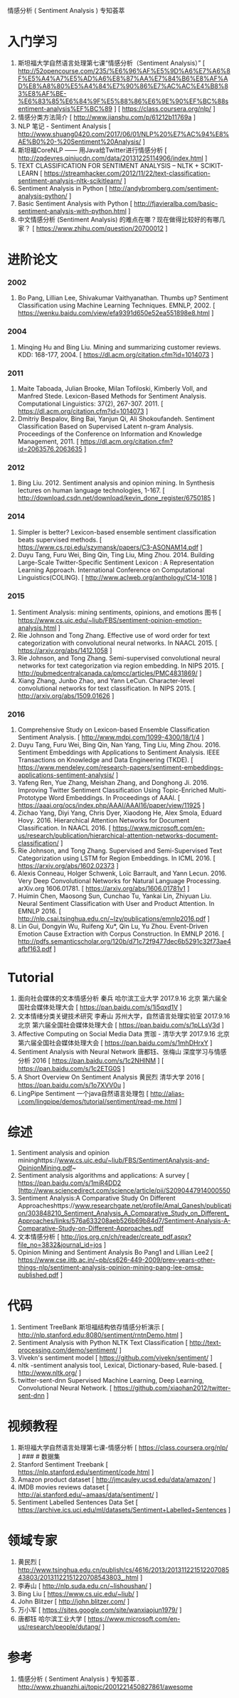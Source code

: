 情感分析 ( Sentiment Analysis ) 专知荟萃

# 入门学习
1. 斯坦福大学自然语言处理第七课“情感分析（Sentiment Analysis）”   [ http://52opencourse.com/235/%E6%96%AF%E5%9D%A6%E7%A6%8F%E5%A4%A7%E5%AD%A6%E8%87%AA%E7%84%B6%E8%AF%AD%E8%A8%80%E5%A4%84%E7%90%86%E7%AC%AC%E4%B8%83%E8%AF%BE-%E6%83%85%E6%84%9F%E5%88%86%E6%9E%90%EF%BC%88sentiment-analysis%EF%BC%89 ]   [ https://class.coursera.org/nlp/ ]
1. 情感分类方法简介   [ http://www.jianshu.com/p/61212b11769a ]
1. NLP 笔记 - Sentiment Analysis   [ http://www.shuang0420.com/2017/06/01/NLP%20%E7%AC%94%E8%AE%B0%20-%20Sentiment%20Analysis/ ]
1. 斯坦福CoreNLP —— 用Java给Twitter进行情感分析   [ http://zqdevres.qiniucdn.com/data/20131225114906/index.html ]
1. TEXT CLASSIFICATION FOR SENTIMENT ANALYSIS – NLTK + SCIKIT-LEARN   [ https://streamhacker.com/2012/11/22/text-classification-sentiment-analysis-nltk-scikitlearn/ ]
1. Sentiment Analysis in Python   [ http://andybromberg.com/sentiment-analysis-python/ ]
1. Basic Sentiment Analysis with Python   [ http://fjavieralba.com/basic-sentiment-analysis-with-python.html ]
1. 中文情感分析 (Sentiment Analysis) 的难点在哪？现在做得比较好的有哪几家？   [ https://www.zhihu.com/question/20700012 ]

# 进阶论文
### 2002
1. Bo Pang, Lillian Lee, Shivakumar Vaithyanathan. Thumbs up? Sentiment Classification using Machine Learning Techniques. EMNLP, 2002.  [ https://wenku.baidu.com/view/efa9391d650e52ea551898e8.html ]
### 2004
1. Minqing Hu and Bing Liu. Mining and summarizing customer reviews. KDD: 168-177, 2004.  [ https://dl.acm.org/citation.cfm?id=1014073 ]
### 2011
1. Maite Taboada, Julian Brooke, Milan Tofiloski, Kimberly Voll, and Manfred Stede. Lexicon-Based Methods for Sentiment Analysis. Computational Linguistics: 37(2), 267-307. 2011.  [ https://dl.acm.org/citation.cfm?id=1014073 ]
1. Dmitriy Bespalov, Bing Bai, Yanjun Qi, Ali Shokoufandeh. Sentiment Classification Based on Supervised Latent n-gram Analysis. Proceedings of the Conference on Information and Knowledge Management, 2011.  [ https://dl.acm.org/citation.cfm?id=2063576.2063635 ]
### 2012
1. Bing Liu. 2012. Sentiment analysis and opinion mining. In Synthesis lectures on human language technologies, 1-167.  [ http://download.csdn.net/download/kevin_done_register/6750185 ]
### 2014
1. Simpler is better? Lexicon-based ensemble sentiment classification beats supervised methods.  [ https://www.cs.rpi.edu/szymansk/papers/C3-ASONAM14.pdf ]
1. Duyu Tang, Furu Wei, Bing Qin, Ting Liu, Ming Zhou. 2014. Building Large-Scale Twitter-Specific Sentiment Lexicon : A Representation Learning Approach. International Conference on Computational Linguistics(COLING).  [ http://www.aclweb.org/anthology/C14-1018 ]
### 2015
1. Sentiment Analysis: mining sentiments, opinions, and emotions 图书  [ https://www.cs.uic.edu/~liub/FBS/sentiment-opinion-emotion-analysis.html ]
1. Rie Johnson and Tong Zhang. Effective use of word order for text categorization with convolutional neural networks. In NAACL 2015.  [ https://arxiv.org/abs/1412.1058 ]
1. Rie Johnson, and Tong Zhang. Semi-supervised convolutional neural networks for text categorization via region embedding. In NIPS 2015.  [ http://pubmedcentralcanada.ca/pmcc/articles/PMC4831869/ ]
1. Xiang Zhang, Junbo Zhao, and Yann LeCun. Character-level convolutional networks for text classification. In NIPS 2015.  [ http://arxiv.org/abs/1509.01626 ]
### 2016
1. Comprehensive Study on Lexicon-based Ensemble Classification Sentiment Analysis.  [ http://www.mdpi.com/1099-4300/18/1/4 ]
1. Duyu Tang, Furu Wei, Bing Qin, Nan Yang, Ting Liu, Ming Zhou. 2016. Sentiment Embeddings with Applications to Sentiment Analysis. IEEE Transactions on Knowledge and Data Engineering (TKDE).  [ https://www.mendeley.com/research-papers/sentiment-embeddings-applications-sentiment-analysis/ ]
1. Yafeng Ren, Yue Zhang, Meishan Zhang, and Donghong Ji. 2016. Improving Twitter Sentiment Classification Using Topic-Enriched Multi-Prototype Word Embeddings. In Proceedings of AAAI.  [ https://aaai.org/ocs/index.php/AAAI/AAAI16/paper/view/11925 ]
1. Zichao Yang, Diyi Yang, Chris Dyer, Xiaodong He, Alex Smola, Eduard Hovy. 2016. Hierarchical Attention Networks for Document Classification. In NAACL 2016.  [ https://www.microsoft.com/en-us/research/publication/hierarchical-attention-networks-document-classification/ ]
1. Rie Johnson, and Tong Zhang. Supervised and Semi-Supervised Text Categorization using LSTM for Region Embeddings. In ICML 2016.  [ https://arxiv.org/abs/1602.02373 ]
1. Alexis Conneau, Holger Schwenk, Loïc Barrault, and Yann Lecun. 2016. Very Deep Convolutional Networks for Natural Language Processing. arXiv.org 1606.01781.  [ https://arxiv.org/abs/1606.01781v1 ]
1. Huimin Chen, Maosong Sun, Cunchao Tu, Yankai Lin, Zhiyuan Liu. Neural Sentiment Classification with User and Product Attention. In EMNLP 2016.  [ http://nlp.csai.tsinghua.edu.cn/~lzy/publications/emnlp2016.pdf ]
1. Lin Gui, Dongyin Wu, Ruifeng Xu*, Qin Lu, Yu Zhou. Event-Driven Emotion Cause Extraction with Corpus Construction. In EMNLP 2016.  [ http://pdfs.semanticscholar.org/120b/d71c72f9477dec6b5291c32f73ae4afbf163.pdf ]

# Tutorial
1. 面向社会媒体的文本情感分析 秦兵 哈尔滨工业大学 2017.9.16 北京 第六届全国社会媒体处理大会   [ https://pan.baidu.com/s/1i5qxd1V ]
1. 文本情绪分类关键技术研究 李寿山 苏州大学，自然语言处理实验室 2017.9.16 北京 第六届全国社会媒体处理大会   [ https://pan.baidu.com/s/1pLLsV3d ]
1. Affective Computing on Social Media Data 贾珈 - 清华大学 2017.9.16 北京 第六届全国社会媒体处理大会   [ https://pan.baidu.com/s/1mhDHrxY ]
1. Sentiment Analysis with Neural Network 唐都钰、张梅山  深度学习与情感分析 2016   [ https://pan.baidu.com/s/1c2NHlNM ]   [ https://pan.baidu.com/s/1c2ETG0S ]
1. A Short Overview On Sentiment Analysis 黄民烈 清华大学 2016   [ https://pan.baidu.com/s/1o7XVV0u ]
1. LingPipe Sentiment 一个java自然语言处理包   [ http://alias-i.com/lingpipe/demos/tutorial/sentiment/read-me.html ]

# 综述
1. Sentiment analysis and opinion mininghttps://www.cs.uic.edu/~liub/FBS/SentimentAnalysis-and-OpinionMining.pdf~
1. Sentiment analysis algorithms and applications: A survey   [ https://pan.baidu.com/s/1miR4DD2 ]http://www.sciencedirect.com/science/article/pii/S2090447914000550
1. Sentiment Analysis:A Comparative Study On Different Approacheshttps://www.researchgate.net/profile/Amal_Ganesh/publication/303848210_Sentiment_Analysis_A_Comparative_Study_on_Different_Approaches/links/576a633208aeb526b69b84d7/Sentiment-Analysis-A-Comparative-Study-on-Different-Approaches.pdf
1. 文本情感分析   [ http://jos.org.cn/ch/reader/create_pdf.aspx?file_no=3832&journal_id=jos ]
1. Opinion Mining and Sentiment Analysis Bo Pang1 and Lillian Lee2   [ https://www.cse.iitb.ac.in/~pb/cs626-449-2009/prev-years-other-things-nlp/sentiment-analysis-opinion-mining-pang-lee-omsa-published.pdf ]

# 代码
1. Sentiment TreeBank 斯坦福结构依存情感分析演示   [ http://nlp.stanford.edu:8080/sentiment/rntnDemo.html ]
1. Sentiment Analysis with Python NLTK Text Classification   [ http://text-processing.com/demo/sentiment/ ]
1. Vivekn's sentiment model   [ https://github.com/vivekn/sentiment/ ]
1. nltk -sentiment analysis tool, Lexical, Dictionary-based, Rule-based.   [ http://www.nltk.org/ ]
1. twitter-sent-dnn Supervised Machine Learning, Deep Learning, Convolutional Neural Network.   [ https://github.com/xiaohan2012/twitter-sent-dnn ]

# 视频教程
1. 斯坦福大学自然语言处理第七课-情感分析   [ https://class.coursera.org/nlp/ ] ### # 数据集
1. Stanford Sentiment Treebank   [ https://nlp.stanford.edu/sentiment/code.html ]
1. Amazon product dataset    [ http://jmcauley.ucsd.edu/data/amazon/ ]
1. IMDB movies reviews dataset   [ http://ai.stanford.edu/~amaas/data/sentiment/ ]
1. Sentiment Labelled Sentences Data Set    [ https://archive.ics.uci.edu/ml/datasets/Sentiment+Labelled+Sentences ]

# 领域专家
1. 黄民烈   [ http://www.tsinghua.edu.cn/publish/cs/4616/2013/20131122151220708543803/20131122151220708543803_.html ]
1. 李寿山   [ http://nlp.suda.edu.cn/~lishoushan/ ]
1. Bing Liu   [ https://www.cs.uic.edu/~liub/ ]
1. John Blitzer    [ http://john.blitzer.com/ ]
1. 万小军   [ https://sites.google.com/site/wanxiaojun1979/ ]
1. 唐都钰 哈尔滨工业大学   [ https://www.microsoft.com/en-us/research/people/dutang/ ]

# 参考
1. 情感分析 ( Sentiment Analysis ) 专知荟萃 . http://www.zhuanzhi.ai/topic/2001221450827861/awesome